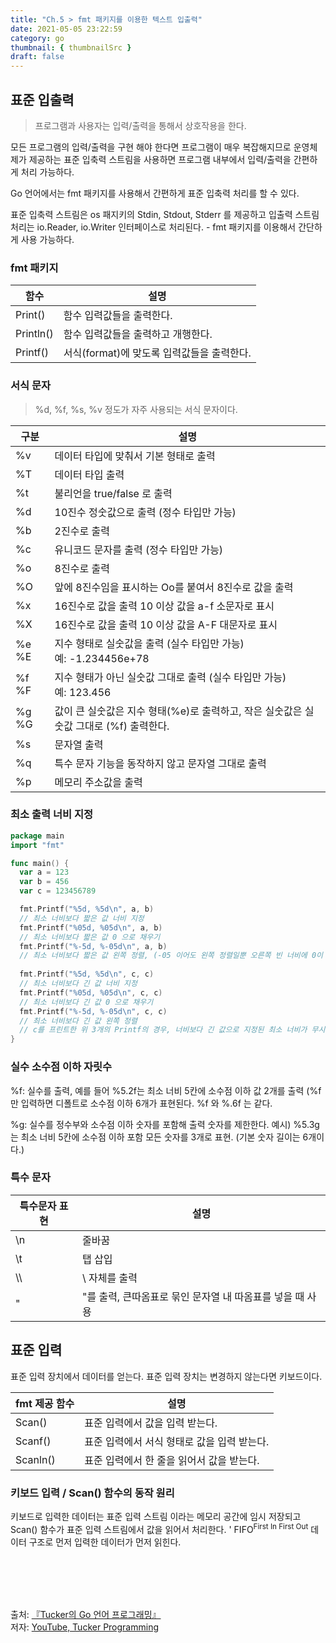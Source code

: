 ```yaml
---
title: "Ch.5 > fmt 패키지를 이용한 텍스트 입출력"
date: 2021-05-05 23:22:59
category: go
thumbnail: { thumbnailSrc }
draft: false
---
```


## 표준 입출력
> 프로그램과 사용자는 입력/출력을 통해서 상호작용을 한다.

모든 프로그램의 입력/출력을 구현 해야 한다면 프로그램이 매우 복잡해지므로 운영체제가 제공하는 표준 입축력 스트림을 사용하면 프로그램 내부에서 입력/출력을 간편하게 처리 가능하다.

Go 언어에서는 fmt 패키지를 사용해서 간편하게 표준 입축력 처리를 할 수 있다.

표준 입축력 스트림은 os 패지키의 Stdin, Stdout, Stderr 를 제공하고 입출력 스트림 처리는 io.Reader, io.Writer 인터페이스로 처리된다. - fmt 패키지를 이용해서 간단하게 사용 가능하다.

### fmt 패키지
|함수|설명|
|---|---|
|Print()|함수 입력값들을 출력한다.|
|Println()|함수 입력값들을 출력하고 개행한다.|
|Printf()|서식(format)에 맞도록 입력값들을 출력한다.|

### 서식 문자
> %d, %f, %s, %v 정도가 자주 사용되는 서식 문자이다.

|구분|설명|
|---|---|
|%v|데이터 타입에 맞춰서 기본 형태로 출력|
|%T|데이터 타입 출력|
|%t|불리언을 true/false 로 출력|
|%d|10진수 정숫값으로 출력 (정수 타입만 가능)|
|%b|2진수로 출력|
|%c|유니코드 문자를 출력 (정수 타입만 가능)|
|%o|8진수로 출력|
|%O|앞에 8진수임을 표시하는 Oo를 붙여서 8진수로 값을 출력|
|%x|16진수로 값을 출력 10 이상 값을 a-f 소문자로 표시|
|%X|16진수로 값을 출력 10 이상 값을 A-F 대문자로 표시|
|%e %E|지수 형태로 실숫값을 출력 (실수 타입만 가능)</br>예: -1.234456e+78|
|%f %F|지수 형태가 아닌 실숫값 그대로 출력 (실수 타입만 가능)</br>예: 123.456|
|%g %G|값이 큰 실숫값은 지수 형태(%e)로 출력하고, 작은 실숫값은 실숫값 그대로 (%f) 출력한다.|
|%s|문자열 출력|
|%q|특수 문자 기능을 동작하지 않고 문자열 그대로 출력|
|%p|메모리 주소값을 출력|

### 최소 출력 너비 지정

```go
package main
import "fmt"

func main() {
  var a = 123
  var b = 456
  var c = 123456789

  fmt.Printf("%5d, %5d\n", a, b)
  // 최소 너비보다 짧은 값 너비 지정
  fmt.Printf("%05d, %05d\n", a, b)
  // 최소 너비보다 짧은 값 0 으로 채우기
  fmt.Printf("%-5d, %-05d\n", a, b)
  // 최소 너비보다 짧은 값 왼쪽 정렬, (-05 이어도 왼쪽 정렬일뿐 오른쪽 빈 너비에 0이 채워지지 않는다. = 값이 달라지기 때문)
  
  fmt.Printf("%5d, %5d\n", c, c)
  // 최소 너비보다 긴 값 너비 지정
  fmt.Printf("%05d, %05d\n", c, c)
  // 최소 너비보다 긴 값 0 으로 채우기
  fmt.Printf("%-5d, %-05d\n", c, c)
  // 최소 너비보다 긴 값 왼쪽 정렬
  // c를 프린트한 위 3개의 Printf의 경우, 너비보다 긴 값으로 지정된 최소 너비가 무시되어 출력된다.
}
```

### 실수 소수점 이하 자릿수

%f: 실수를 출력, 예를 들어 %5.2f는 최소 너비 5칸에 소수점 이하 값 2개를 출력 (%f 만 입력하면 디폴트로 소수점 이하 6개가 표현된다. %f 와 %.6f 는 같다.

%g: 실수를 정수부와 소수점 이하 숫자를 포함해 출력 숫자를 제한한다. 예시) %5.3g는 최소 너비 5칸에 소수점 이하 포함 모든 숫자를 3개로 표현. (기본 숫자 길이는 6개이다.)

### 특수 문자
|특수문자 표현|설명|
|---|---|
|\n|줄바꿈|
|\t|탭 삽입|
| \\\\ | \\ 자체를 출력|
|\"|"를 출력, 큰따옴표로 묶인 문자열 내 따옴표를 넣을 때 사용|

## 표준 입력

표준 입력 장치에서 데이터를 얻는다. 표준 입력 장치는 변경하지 않는다면 키보드이다.

|fmt 제공 함수|설명|
|---|---|
|Scan()|표준 입력에서 값을 입력 받는다.|
|Scanf()|표준 입력에서 서식 형태로 값을 입력 받는다.|
|Scanln()|표준 입력에서 한 줄을 읽어서 값을 받는다.|

### 키보드 입력 / Scan() 함수의 동작 원리
키보드로 입력한 데이터는 표준 입력 스트림 이라는 메모리 공간에 임시 저장되고 Scan() 함수가 표준 입력 스트림에서 값을 읽어서 처리한다.
'
FIFO<sup>First In First Out</sup> 데이터 구조로 먼저 입력한 데이터가 먼저 읽힌다.

</br></br>
--------

출처: [『Tucker의 Go 언어 프로그래밍』](http://www.yes24.com/Product/Goods/99108736)</br>
저자: [YouTube, Tucker Programming](https://www.youtube.com/channel/UCZp_ftx6UB_32VfVmlS3o_A)
